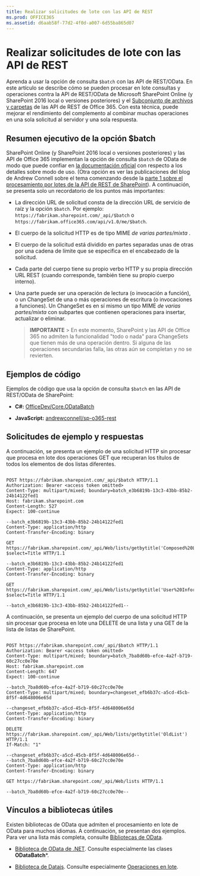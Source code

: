 ```yaml
---
title: Realizar solicitudes de lote con las API de REST
ms.prod: OFFICE365
ms.assetid: d6aab58f-77d2-4f0d-a007-6d55ba865d07
---
```



# Realizar solicitudes de lote con las API de REST
Aprenda a usar la opción de consulta  `$batch` con las API de REST/OData.
En este artículo se describe cómo se pueden procesar en lote consultas y operaciones contra la API de REST/OData de Microsoft SharePoint Online (y SharePoint 2016 local o versiones posteriores) y el  [Subconjunto de archivos y carpetas](http://msdn.microsoft.com/es-es/office/office365/api/files-rest-operations) de las API de REST de Office 365. Con esta técnica, puede mejorar el rendimiento del complemento al combinar muchas operaciones en una sola solicitud al servidor y una sola respuesta.





## Resumen ejecutivo de la opción $batch

SharePoint Online (y SharePoint 2016 local o versiones posteriores) y las API de Office 365 implementan la opción de consulta  `$batch` de OData de modo que puede confiar en [la documentación oficial](http://www.odata.org/documentation/odata-version-3-0/batch-processing) con respecto a los detalles sobre modo de uso. (Otra opción es ver las publicaciones del blog de Andrew Connell sobre el tema comenzando desde la [parte 1 sobre el procesamiento por lotes de la API de REST de SharePoint](http://www.andrewconnell.com/blog/part-1-sharepoint-rest-api-batching-understanding-batching-requests)). A continuación, se presenta solo un recordatorio de los puntos más importantes:




- La dirección URL de solicitud consta de la dirección URL de servicio de raíz y la opción  `$batch`. Por ejemplo:  `https://fabrikam.sharepoint.com/_api/$batch` o `https://fabrikam.office365.com/api/v1.0/me/$batch`.


- El cuerpo de la solicitud HTTP es de tipo MIME  *de varias partes/mixta*  .


- El cuerpo de la solicitud está dividido en partes separadas unas de otras por una cadena de límite que se especifica en el encabezado de la solicitud.


- Cada parte del cuerpo tiene su propio verbo HTTP y su propia dirección URL REST (cuando corresponde, también tiene su propio cuerpo interno).


- Una parte puede ser una operación de lectura (o invocación a función), o un ChangeSet de una o más operaciones de escritura (o invocaciones a funciones). Un ChangeSet es en sí mismo un tipo MIME  *de varias partes/mixta*  con subpartes que contienen operaciones para insertar, actualizar o eliminar.

    > **IMPORTANTE**
      > En este momento, SharePoint y las API de Office 365 no admiten la funcionalidad "todo o nada" para ChangeSets que tienen más de una operación dentro. Si alguna de las operaciones secundarias falla, las otras aún se completan y no se revierten. 

## Ejemplos de código

Ejemplos de código que usa la opción de consulta  `$batch` en las API de REST/OData de SharePoint:




- **C#:** [OfficeDev/Core.ODataBatch](https://github.com/OfficeDev/PnP/tree/master/Samples/Core.ODataBatch)


- **JavaScript:** [andrewconnell/sp-o365-rest](https://github.com/andrewconnell/sp-o365-rest/blob/master/SpRestBatchSample/Scripts/App.js)



## Solicitudes de ejemplo y respuestas

A continuación, se presenta un ejemplo de una solicitud HTTP sin procesar que procesa en lote dos operaciones GET que recuperan los títulos de todos los elementos de dos listas diferentes.



```

POST https://fabrikam.sharepoint.com/_api/$batch HTTP/1.1
Authorization: Bearer <access token omitted>
Content-Type: multipart/mixed; boundary=batch_e3b6819b-13c3-43bb-85b2-24b14122fed1
Host: fabrikam.sharepoint.com
Content-Length: 527
Expect: 100-continue

--batch_e3b6819b-13c3-43bb-85b2-24b14122fed1
Content-Type: application/http
Content-Transfer-Encoding: binary

GET https://fabrikam.sharepoint.com/_api/Web/lists/getbytitle('Composed%20Looks')/items?$select=Title HTTP/1.1

--batch_e3b6819b-13c3-43bb-85b2-24b14122fed1
Content-Type: application/http
Content-Transfer-Encoding: binary

GET https://fabrikam.sharepoint.com/_api/Web/lists/getbytitle('User%20Information%20List')/items?$select=Title HTTP/1.1

--batch_e3b6819b-13c3-43bb-85b2-24b14122fed1--
```

A continuación, se presenta un ejemplo del cuerpo de una solicitud HTTP sin procesar que procesa en lote una DELETE de una lista y una GET de la lista de listas de SharePoint.





```

POST https://fabrikam.sharepoint.com/_api/$batch HTTP/1.1
Authorization: Bearer <access token omitted>
Content-Type: multipart/mixed; boundary=batch_7ba8d60b-efce-4a2f-b719-60c27cc0e70e
Host: fabrikam.sharepoint.com
Content-Length: 647
Expect: 100-continue

--batch_7ba8d60b-efce-4a2f-b719-60c27cc0e70e
Content-Type: multipart/mixed; boundary=changeset_efb6b37c-a5cd-45cb-8f5f-4d648006e65d

--changeset_efb6b37c-a5cd-45cb-8f5f-4d648006e65d
Content-Type: application/http
Content-Transfer-Encoding: binary

DELETE https://fabrikam.sharepoint.com/_api/Web/lists/getbytitle('OldList') HTTP/1.1
If-Match: "1"

--changeset_efb6b37c-a5cd-45cb-8f5f-4d648006e65d--
--batch_7ba8d60b-efce-4a2f-b719-60c27cc0e70e
Content-Type: application/http
Content-Transfer-Encoding: binary

GET https://fabrikam.sharepoint.com/_api/Web/lists HTTP/1.1

--batch_7ba8d60b-efce-4a2f-b719-60c27cc0e70e--```


## Vínculos a bibliotecas útiles

Existen bibliotecas de OData que admiten el procesamiento en lote de OData para muchos idiomas. A continuación, se presentan dos ejemplos. Para ver una lista más completa, consulte  [Bibliotecas de OData](http://www.odata.org/libraries/).




-  [Biblioteca de OData de .NET](http://msdn.microsoft.com/es-es/office/microsoft.data.odata%28v=vs.90%29). Consulte especialmente las clases **ODataBatch***.


-  [Biblioteca de Datajs](http://datajs.codeplex.com/documentation). Consulte especialmente  [Operaciones en lote](http://datajs.codeplex.com/wikipage?title=datajs%20OData%20API&amp;referringTitle=Documentation#Batch).



